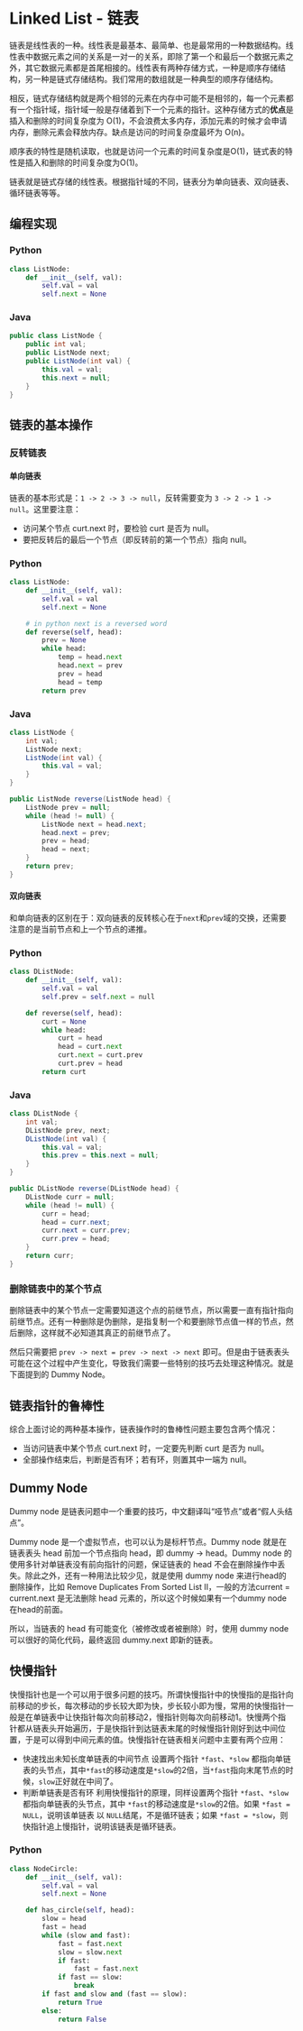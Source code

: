 # Linked List - 链表

链表是线性表的一种。线性表是最基本、最简单、也是最常用的一种数据结构。线性表中数据元素之间的关系是一对一的关系，即除了第一个和最后一个数据元素之外，其它数据元素都是首尾相接的。线性表有两种存储方式，一种是顺序存储结构，另一种是链式存储结构。我们常用的数组就是一种典型的顺序存储结构。

相反，链式存储结构就是两个相邻的元素在内存中可能不是相邻的，每一个元素都有一个指针域，指针域一般是存储着到下一个元素的指针。这种存储方式的**优点**是插入和删除的时间复杂度为 O(1)，不会浪费太多内存，添加元素的时候才会申请内存，删除元素会释放内存。缺点是访问的时间复杂度最坏为 O(n)。

顺序表的特性是随机读取，也就是访问一个元素的时间复杂度是O(1)，链式表的特性是插入和删除的时间复杂度为O(1)。

链表就是链式存储的线性表。根据指针域的不同，链表分为单向链表、双向链表、循环链表等等。

## 编程实现

### Python

```python
class ListNode:
    def __init__(self, val):
        self.val = val
        self.next = None
```

### Java

```java
public class ListNode {
    public int val;
    public ListNode next;
    public ListNode(int val) {
        this.val = val;
        this.next = null;
    }
}
```

## 链表的基本操作

### 反转链表

#### 单向链表

链表的基本形式是：`1 -> 2 -> 3 -> null`，反转需要变为 `3 -> 2 -> 1 -> null`。这里要注意：
- 访问某个节点 curt.next 时，要检验 curt 是否为 null。
- 要把反转后的最后一个节点（即反转前的第一个节点）指向 null。

### Python

```python
class ListNode:
    def __init__(self, val):
        self.val = val
        self.next = None

    # in python next is a reversed word
    def reverse(self, head):
        prev = None
        while head:
            temp = head.next
            head.next = prev
            prev = head
            head = temp
        return prev
```

### Java

```java
class ListNode {
    int val;
    ListNode next;
    ListNode(int val) {
        this.val = val;
    }
}

public ListNode reverse(ListNode head) {
    ListNode prev = null;
    while (head != null) {
        ListNode next = head.next;
        head.next = prev;
        prev = head;
        head = next;
    }
    return prev;
}
```

#### 双向链表

和单向链表的区别在于：双向链表的反转核心在于`next`和`prev`域的交换，还需要注意的是当前节点和上一个节点的递推。

### Python

```python
class DListNode:
    def __init__(self, val):
        self.val = val
        self.prev = self.next = null

    def reverse(self, head):
        curt = None
        while head:
            curt = head
            head = curt.next
            curt.next = curt.prev
            curt.prev = head
        return curt
```

### Java

```java
class DListNode {
    int val;
    DListNode prev, next;
    DListNode(int val) {
        this.val = val;
        this.prev = this.next = null;
    }
}

public DListNode reverse(DListNode head) {
    DListNode curr = null;
    while (head != null) {
        curr = head;
        head = curr.next;
        curr.next = curr.prev;
        curr.prev = head;
    }
    return curr;
}
```

### 删除链表中的某个节点

删除链表中的某个节点一定需要知道这个点的前继节点，所以需要一直有指针指向前继节点。还有一种删除是伪删除，是指复制一个和要删除节点值一样的节点，然后删除，这样就不必知道其真正的前继节点了。

然后只需要把 `prev -> next = prev -> next -> next` 即可。但是由于链表表头可能在这个过程中产生变化，导致我们需要一些特别的技巧去处理这种情况。就是下面提到的 Dummy Node。

## 链表指针的鲁棒性

综合上面讨论的两种基本操作，链表操作时的鲁棒性问题主要包含两个情况：
- 当访问链表中某个节点 curt.next 时，一定要先判断 curt 是否为 null。
- 全部操作结束后，判断是否有环；若有环，则置其中一端为 null。

## Dummy Node

Dummy node 是链表问题中一个重要的技巧，中文翻译叫“哑节点”或者“假人头结点”。

Dummy node 是一个虚拟节点，也可以认为是标杆节点。Dummy node 就是在链表表头 head 前加一个节点指向 head，即 dummy -> head。Dummy node 的使用多针对单链表没有前向指针的问题，保证链表的 head 不会在删除操作中丢失。除此之外，还有一种用法比较少见，就是使用 dummy node 来进行head的删除操作，比如 Remove Duplicates From Sorted List II，一般的方法current = current.next 是无法删除 head 元素的，所以这个时候如果有一个dummy node在head的前面。

所以，当链表的 head 有可能变化（被修改或者被删除）时，使用 dummy node 可以很好的简化代码，最终返回 dummy.next 即新的链表。

## 快慢指针

快慢指针也是一个可以用于很多问题的技巧。所谓快慢指针中的快慢指的是指针向前移动的步长，每次移动的步长较大即为快，步长较小即为慢，常用的快慢指针一般是在单链表中让快指针每次向前移动2，慢指针则每次向前移动1。快慢两个指针都从链表头开始遍历，于是快指针到达链表末尾的时候慢指针刚好到达中间位置，于是可以得到中间元素的值。快慢指针在链表相关问题中主要有两个应用：
- 快速找出未知长度单链表的中间节点
	设置两个指针 `*fast`、`*slow` 都指向单链表的头节点，其中`*fast`的移动速度是`*slow`的2倍，当`*fast`指向末尾节点的时候，`slow`正好就在中间了。
- 判断单链表是否有环
	利用快慢指针的原理，同样设置两个指针 `*fast`、`*slow` 都指向单链表的头节点，其中 `*fast`的移动速度是`*slow`的2倍。如果 `*fast = NULL`，说明该单链表 以 `NULL`结尾，不是循环链表；如果 `*fast = *slow`，则快指针追上慢指针，说明该链表是循环链表。

### Python

```python
class NodeCircle:
    def __init__(self, val):
        self.val = val
        self.next = None

    def has_circle(self, head):
        slow = head
        fast = head
        while (slow and fast):
            fast = fast.next
            slow = slow.next
            if fast:
                fast = fast.next
            if fast == slow:
                break
        if fast and slow and (fast == slow):
            return True
        else:
            return False
```
